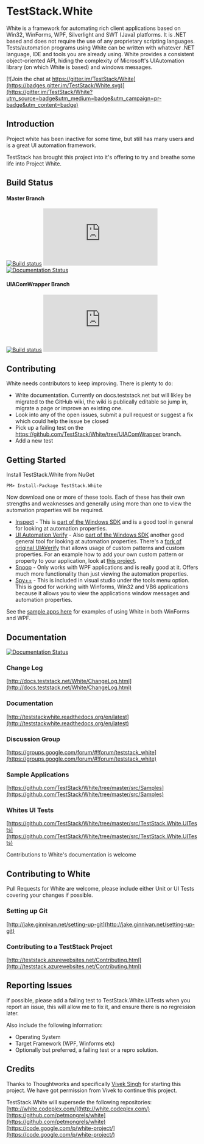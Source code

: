 # TestStack.White

White is a framework for automating rich client applications based on Win32, WinForms, WPF, Silverlight and SWT (Java) platforms. It is .NET based and does not require the use of any proprietary scripting languages. Tests/automation programs using White can be written with whatever .NET language, IDE and tools you are already using. White provides a consistent object-oriented API, hiding the complexity of Microsoft's UIAutomation library (on which White is based) and windows messages. 

[![Join the chat at https://gitter.im/TestStack/White](https://badges.gitter.im/TestStack/White.svg)](https://gitter.im/TestStack/White?utm_source=badge&utm_medium=badge&utm_campaign=pr-badge&utm_content=badge)

## Introduction
Project white has been inactive for some time, but still has many users and is a great UI automation framework.

TestStack has brought this project into it's offering to try and breathe some life into Project White. 

## Build Status
#### Master Branch
[![Build status](https://ci.appveyor.com/api/projects/status/3nq9oblpevt0uu0l/branch/master?svg=true)](https://ci.appveyor.com/project/RomanBaeriswyl/white-9yaco/branch/master)
[![Test status](http://flauschig.ch/batch.php?type=tests&account=RomanBaeriswyl&slug=white-9yaco&branch=master)](https://ci.appveyor.com/project/RomanBaeriswyl/white-9yaco/branch/master)
[![Documentation Status](https://readthedocs.org/projects/teststackwhite/badge/?version=latest)](http://teststackwhite.readthedocs.org/en/latest/?badge=latest)

#### UIAComWrapper Branch
[![Build status](https://ci.appveyor.com/api/projects/status/3nq9oblpevt0uu0l/branch/UIAComWrapper?svg=true)](https://ci.appveyor.com/project/RomanBaeriswyl/white-9yaco/branch/UIAComWrapper)
[![Test status](http://flauschig.ch/batch.php?type=tests&account=RomanBaeriswyl&slug=white-9yaco&branch=UIAComWrapper)](https://ci.appveyor.com/project/RomanBaeriswyl/white-9yaco/branch/UIAComWrapper)

## Contributing
White needs contributors to keep improving. There is plenty to do:

 - Write documentation. Currently on docs.teststack.net but will likley be migrated to the GitHub wiki, the wiki is publically editable so jump in, migrate a page or improve an existing one.
 - Look into any of the open issues, submit a pull request or suggest a fix which could help the issue be closed
 - Pick up a failing test on the https://github.com/TestStack/White/tree/UIAComWrapper branch. 
 - Add a new test

## Getting Started
Install TestStack.White from NuGet

    PM> Install-Package TestStack.White

Now download one or more of these tools. Each of these has their own strengths and weaknesses and generally using more than one to view the automation properties will be required.

- [Inspect][inspect_download] - This is [part of the Windows SDK][inspect_windows_sdk] and is a good tool in general for looking at automation properties.
- [UI Automation Verify][uiaverify_download] - Also [part of the Windows SDK][uiaverify_windows_sdk] another good general tool for looking at automation properties. There's a [fork of original UIAVerify][uia_verify_teststack_fork] that allows usage of custom patterns and custom properties. For an example how to add your own custom pattern or property to your application, look at [this project][custom_uia_patterns].
- [Snoop][snoop_download] - Only works with WPF applications and is really good at it. Offers much more functionality than just viewing the automation properties.
- [Spy++][Spy++] - This is included in visual studio under the tools menu option. This is good for working with Winforms, Win32 and VB6 applications because it allows you to view the applications window messages and automation properties.

See the [sample apps here](https://github.com/TestStack/White/tree/master/src/Samples) for examples of using White in both WinForms and WPF.

[inspect_download]: http://msdn.microsoft.com/en-US/windows/desktop/bg162891
[inspect_windows_sdk]: https://msdn.microsoft.com/en-us/library/windows/desktop/dd318521(v=vs.85).aspx

[uiaverify_download]: http://msdn.microsoft.com/en-US/windows/desktop/bg162891
[uiaverify_windows_sdk]: http://msdn.microsoft.com/en-us/library/windows/desktop/hh920986(v=vs.85).aspx
[uia_verify_teststack_fork]: https://github.com/TestStack/UIAVerify

[custom_uia_patterns]: https://github.com/TestStack/uia-custom-pattern-managed

[snoop_download]: https://snoopwpf.codeplex.com/

[spy++]: https://msdn.microsoft.com/en-us/library/aa264396(v=vs.60).aspx

Documentation
-----------------
[![Documentation Status](https://readthedocs.org/projects/teststackwhite/badge/?version=latest)](http://teststackwhite.readthedocs.org/en/latest/?badge=latest)

### Change Log
[http://docs.teststack.net/White/ChangeLog.html](http://docs.teststack.net/White/ChangeLog.html)

### Documentation
[http://teststackwhite.readthedocs.org/en/latest](http://teststackwhite.readthedocs.org/en/latest)

### Discussion Group
[https://groups.google.com/forum/#!forum/teststack_white](https://groups.google.com/forum/#!forum/teststack_white)

### Sample Applications
[https://github.com/TestStack/White/tree/master/src/Samples](https://github.com/TestStack/White/tree/master/src/Samples)

### Whites UI Tests
[https://github.com/TestStack/White/tree/master/src/TestStack.White.UITests](https://github.com/TestStack/White/tree/master/src/TestStack.White.UITests)

Contributions to White's documentation is welcome

## Contributing to White
Pull Requests for White are welcome, please include either Unit or UI Tests covering your changes if possible. 

### Setting up Git
[http://jake.ginnivan.net/setting-up-git](http://jake.ginnivan.net/setting-up-git)

### Contributing to a TestStack Project
[http://teststack.azurewebsites.net/Contributing.html](http://teststack.azurewebsites.net/Contributing.html)

## Reporting Issues
If possible, please add a failing test to TestStack.White.UITests when you report an issue, this will allow me to fix it, and ensure there is no regression later.

Also include the following information:

 - Operating System
 - Target Framework (WPF, Winforms etc)
 - Optionally but preferred, a failing test or a repro solution.

## Credits
Thanks to Thoughtworks and specifically [Vivek Singh](https://github.com/petmongrels) for starting this project. We have got permission from Vivek to continue this project.

TestStack.White will supersede the following repositories:  
[http://white.codeplex.com/](http://white.codeplex.com/)  
[https://github.com/petmongrels/white](https://github.com/petmongrels/white)  
[https://code.google.com/p/white-project/](https://code.google.com/p/white-project/)

